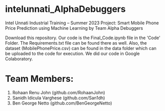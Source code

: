 # intelunnati_AlphaDebuggers
Intel Unnati Industrial Training – Summer 2023 Project: Smart Mobile Phone Price Prediction using Machine Learning by Team Alpha Debuggers

Download this repository. Our code is the Final_Code.ipynb file in the 'Code' Folder. The Requirements.txt file can be found there as well. 
Also, the dataset (MobilePhonePrice.csv) can be found in the data folder which can be uploaded to the code for execution. We did our code in Google Colaboratory.

# Team Members:
1. Rohaan Renu John (github.com/RohaanJohn)
2. Sanidh Idicula Varghese (github.com/San1dh)
3. Ben George Netto (github.com/BenGeorgeNetto)
